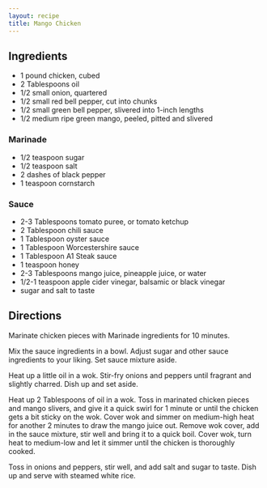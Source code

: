 ```yaml
---
layout: recipe
title: Mango Chicken
---
```


## Ingredients

* 1 pound chicken, cubed
* 2 Tablespoons oil
* 1/2 small onion, quartered
* 1/2 small red bell pepper, cut into chunks
* 1/2 small green bell pepper, slivered into 1-inch lengths
* 1/2 medium ripe green mango, peeled, pitted and slivered

### Marinade

* 1/2 teaspoon sugar
* 1/2 teaspoon salt
* 2 dashes of black pepper
* 1 teaspoon cornstarch

### Sauce

* 2-3 Tablespoons tomato puree, or tomato ketchup
* 2 Tablespoon chili sauce
* 1 Tablespoon oyster sauce
* 1 Tablespoon Worcestershire sauce
* 1 Tablespoon A1 Steak sauce
* 1 teaspoon honey
* 2-3 Tablespoons mango juice, pineapple juice, or water
* 1/2-1 teaspoon apple cider vinegar, balsamic or black vinegar
* sugar and salt to taste

## Directions

Marinate chicken pieces with Marinade ingredients for 10 minutes.

Mix the sauce ingredients in a bowl. Adjust sugar and other sauce
ingredients to your liking. Set sauce mixture aside.

Heat up a little oil in a wok. Stir-fry onions and peppers until
fragrant and slightly charred. Dish up and set aside.

Heat up 2 Tablespoons of oil in a wok. Toss in marinated chicken pieces
and mango slivers, and give it a quick swirl for 1 minute or until the
chicken gets a bit sticky on the wok. Cover wok and simmer on
medium-high heat for another 2 minutes to draw the mango juice out.
Remove wok cover, add in the sauce mixture, stir well and bring it to a
quick boil. Cover wok, turn heat to medium-low and let it simmer until
the chicken is thoroughly cooked.

Toss in onions and peppers, stir well, and add salt and sugar to taste.
Dish up and serve with steamed white rice.
